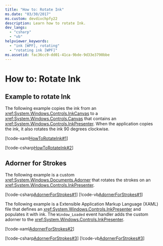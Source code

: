 ```yaml
---
title: "How to: Rotate Ink"
ms.date: "03/30/2017"
ms.custom: devdivchpfy22
description: Learn how to rotate Ink.
dev_langs: 
  - "csharp"
  - "vb"
helpviewer_keywords: 
  - "ink [WPF], rotating"
  - "rotating ink [WPF]"
ms.assetid: fac36cc9-dd01-41ca-9bde-9d33e3790bbe
---
```

# How to: Rotate Ink

## Example to rotate Ink

 The following example copies the ink from an <xref:System.Windows.Controls.InkCanvas> to a <xref:System.Windows.Controls.Canvas> that contains an <xref:System.Windows.Controls.InkPresenter>.  When the application copies the ink, it also rotates the ink 90 degrees clockwise.  
  
 [!code-xaml[HowToRotateInk#1](~/samples/snippets/csharp/VS_Snippets_Wpf/HowToRotateInk/CSharp/Window1.xaml#1)]  
  
 [!code-csharp[HowToRotateInk#2](~/samples/snippets/csharp/VS_Snippets_Wpf/HowToRotateInk/CSharp/Window1.xaml.cs#2)]  
  
## Adorner for Strokes

 The following example is a custom <xref:System.Windows.Documents.Adorner> that rotates the strokes on an <xref:System.Windows.Controls.InkPresenter>.  
  
 [!code-csharp[AdornerForStrokes#1](~/samples/snippets/csharp/VS_Snippets_Wpf/AdornerForStrokes/CSharp/RotatingAdornerForStrokes.cs#1)]
 [!code-vb[AdornerForStrokes#1](~/samples/snippets/visualbasic/VS_Snippets_Wpf/AdornerForStrokes/VisualBasic/RotatingAdornerForStrokes.vb#1)]  
  
 The following example is a Extensible Application Markup Language (XAML) file that defines an <xref:System.Windows.Controls.InkPresenter> and populates it with ink. The `Window_Loaded` event handler adds the custom adorner to the <xref:System.Windows.Controls.InkPresenter>.  
  
 [!code-xaml[AdornerForStrokes#2](~/samples/snippets/csharp/VS_Snippets_Wpf/AdornerForStrokes/CSharp/Window1.xaml#2)]  
  
 [!code-csharp[AdornerForStrokes#3](~/samples/snippets/csharp/VS_Snippets_Wpf/AdornerForStrokes/CSharp/Window1.xaml.cs#3)]
 [!code-vb[AdornerForStrokes#3](~/samples/snippets/visualbasic/VS_Snippets_Wpf/AdornerForStrokes/VisualBasic/Window1.xaml.vb#3)]
